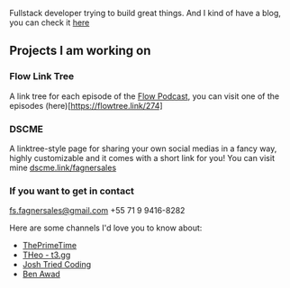 Fullstack developer trying to build great things. And I kind of have a blog, you can check it [here](https://blog.artava.studio/)

## Projects I am working on

### Flow Link Tree
A link tree for each episode of the [Flow Podcast](https://www.youtube.com/@FlowPodcast), you can visit one of the episodes (here)[https://flowtree.link/274]

### DSCME
A linktree-style page for sharing your own social medias in a fancy way, highly customizable and it comes with a short link for you! You can visit mine [dscme.link/fagnersales](https://dscme.link/fagnersales)

### If you want to get in contact
fs.fagnersales@gmail.com
+55 71 9 9416-8282

Here are some channels I'd love you to know about:
  - [ThePrimeTime](https://www.youtube.com/@ThePrimeTimeagen)
  - [THeo - t3.gg](https://www.youtube.com/c/theobrowne1017)
  - [Josh Tried Coding](https://www.youtube.com/@joshtriedcoding)
  - [Ben Awad](https://www.youtube.com/@bawad)
